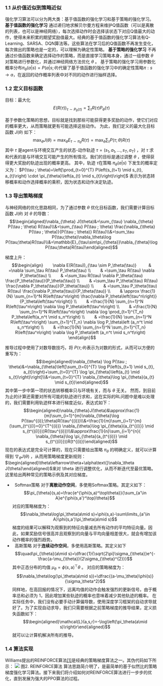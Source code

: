 ### 1.1 从价值近似到策略近似
强化学习算法可以分为两大类：基于值函数的强化学习和基于策略的强化学习。
**基于值函数的强化学习** 通过递归地求解贝尔曼方程来维护Q值函数（可以是离散的列表，也可以是神经网络），每次选择动作时会选择该状态下对应Q值最大的动作，使得未来积累的期望奖励值最大。经典的基于值函数的强化学习算法有Q-Learning、SARSA、DQN算法等。这些算法在学习后的Q值函数不再发生变化，每次做出的策略也是一定的，可以理解为确定性策略。
**基于策略的强化学习** 不再通过价值函数来确定选择动作的策略，而是直接学习策略本身，通过一组参数 $\theta$ 对策略进行参数化，并通过神经网络方法优化 $\theta$ 。
基于策略的强化学习用参数化概率分布$\pi_\theta(a|s)=P(a|s;\theta)$代替了基于值函数的强化学习中的确定性策略$\pi:s \to a$，在返回的动作概率列表中对不同的动作进行抽样选择。
### 1.2 定义目标函数
目标：最大化
$$
\begin{equation}
   E(R(\tau))_{\tau \sim P_\theta(\tau)}=\sum_\tau R(\tau) P_\theta(\tau)
\end{equation}
$$

基于参数化策略的思想，目标就是找到那些可能获得更多奖励的动作，使它们对应的概率更大，从而策略就更有可能选择这些动作。
为此，我们定义的最大化目标函数 $J(\theta)$ 如下：
$$\max_\theta J(\theta)=\max_\theta E_{\tau \sim \pi_{\theta}} R(\tau)=\max_\theta \sum_{\tau} P(\tau ; \theta) R(\tau)$$
其中 $\tau$ 是agent与环境交互产生的状态-动作轨迹 $\tau=(s_1,a_1,\dots,s_T,a_T)$ ，对 $\tau$ 求和代表的是与环境交互可能产生的所有情况。我们的目标是通过调整 $\theta$ ，使得获得更大奖励的轨迹出现的概率更高。
其中，轨迹 $\tau$在策略 $\pi_\theta(a|s)$ 下发生的概率定义为： $P(\tau ; \theta)=\left[\prod_{t=0}^{T} P\left(s_{t+1} \mid s_{t}, a_{t}\right) \cdot \pi_{\theta}\left(a_{t} \mid s_{t}\right)\right]$
表示为状态转移概率和动作选择概率的乘积，因为状态和动作决定轨迹。
### 1.3 导出策略梯度
与神经网络的优化思路相同，为了通过参数 $\theta$ 优化目标函数，我们需要计算目标函数 $J(\theta)$ 对 $\theta$ 的导数：$$\begin{aligned}\nabla_{\theta} J(\theta)&=\sum_{\tau} \nabla_{\theta} P(\tau ; \theta) R(\tau)\\&=\sum_{\tau} P(\tau ; \theta) \frac{\nabla_{\theta} P(\tau ; \theta)}{P(\tau ; \theta)} R(\tau)\\&=\sum_\tau P(\tau;\theta)\nabla_\theta\log P(\tau;\theta)R(\tau)\\&=\mathbb{E}_{\tau\sim\pi_{\theta}}\nabla_{\theta}\log P(\tau;\theta)R(\tau)\end{aligned}$$

梯度上升：
   $$\begin{align}
       \nabla E(R(\tau))_{\tau \sim P_\theta(\tau)}  
       & =\nabla \sum_\tau R(\tau) P_\theta(\tau) \\
       & =\sum_\tau R(\tau) \nabla P_\theta(\tau) \\
       & =\sum_\tau R(\tau) \nabla P_\theta(\tau) \frac{P_\theta(\tau)}{P_\theta(\tau)} \\
       & =\sum_\tau P_\theta(\tau) R(\tau) \frac{\nabla P_\theta(\tau)}{P_\theta(\tau)} \\
       & =\sum_\tau P_\theta(\tau) R(\tau) \frac{\nabla P_\theta(\tau)}{P_\theta(\tau)} \\
       & \approx \frac{1}{N} \sum_{n=1}^N R\left(\tau^n\right) \frac{\nabla P_\theta\left(\tau^n\right)}{P_\theta\left(\tau^n\right)} \\
       & =\frac{1}{N} \sum_{n=1}^N R\left(\tau^n\right) \nabla \log P_\theta\left(\tau^n\right) \\
       & =\frac{1}{N} \sum_{n=1}^N R\left(\tau^n\right) \nabla \log \prod_{t=1}^{T_n} P_\theta\left(a_n^t \mid s_n^t\right) \\
       & =\frac{1}{N} \sum_{n=1}^N R\left(\tau^n\right) \sum_{t=1}^{T_n} \nabla \log P_\theta\left (a_n^t \mid s_n^t\right) \\
       & =\frac{1}{N} \sum_{n=1}^N \sum_{t=1}^{T_n} R\left(\tau^n\right) \nabla \log P_\theta\left (a_n^t \mid s_n^t\right)
   \end{align}$$

推导过程中使用了对数导数技巧，将 $P(\tau ; \theta)$表示为对数的形式，从而可以方便的重写为：
$$\begin{aligned}\nabla_{\theta} \log P(\tau ; \theta)&=\nabla_{\theta}\left[\sum_{t=0}^{T} \log P\left(s_{t+1} \mid s_{t}, a_{t}\right)+\sum_{t=0}^{T} \log \pi_{\theta}\left(a_{t} \mid s_{t}\right)\right]\\&=\sum_{t=0}^{T} \nabla_{\theta}\log \pi_{\theta}(a_{t} \mid s_{t})\end{aligned}$$其中第一步中第一项的状态转移概率只与环境有关，而与 $\theta$ 无关。
然而，到目前为止的计算还需要对所有可能的轨迹进行求和，这在实际的RL问题中是难以处理的，我们需要利用轨迹样本进行梯度近似，表达式如下：
$$\begin{aligned}\nabla_{\theta}J(\theta)&\approx\frac{1}{m}\sum_{i=1}^{m}\nabla_{\theta}\log P(\tau^{(i)};\theta)R(\tau^{(i)})\\&=\frac{1}{m}\sum_{i=1}^{m}(\sum_{t^{(i)}=0}^{T^{(i)}} \nabla_{\theta}\log \pi_{\theta}(a_{t^{(i)}} \mid s_{t^{(i)}}))R(\tau^{(i)})\\&\approx\frac{1}{n}\sum_{i=1}^{n}( \nabla_{\theta}\log \pi_{\theta}(a_{t^{(i)}} \mid s_{t^{(i)}}))R(t^{(i)})\end{aligned}$$现在的表达式是完全可计算的，现在只需要给出策略 $\pi_\theta$ 的明确定义，就可以计算得到 $\nabla_{\theta}J(\theta)$ ，从而用策略梯度更新规则： $\begin{aligned}\theta\leftarrow\theta+\alpha\text{}\nabla_\theta J(\theta)\end{aligned}$来对 \theta 进行调整优化，从而不断迭代至最优策略。
这里给出两种常见的策略示例及其对应梯度。
-   Softmax策略
对于**离散动作空间**，多使用Softmax策略。其定义如下：
$$\pi_{\theta}(s,a)=\frac{e^{\phi(s,a)^\top\theta}}{\sum_{a'\in A}e^{\phi(s,a')^\top}\theta}$$
对应的策略梯度为：
$$\nabla_\theta\log\pi_\theta(a\mid s)=\phi(s,a)-\sum\limits_{a'\in A}\phi(s,a')\pi_\theta(a\mid s)$$
梯度的结果可以解释为观察到的特征向量减去所有动作的平均特征向量。因此，如果奖励信号很高并且观察到的向量与平均向量相差很大，就会有增加该动作概率的强烈趋势。
-   高斯策略
对于**连续动作空间**，多使用高斯策略。其定义如下
$$\quad\pi_{\theta}(a\mid s)=\dfrac{1}{\sqrt{2\pi}\sigma_{\theta}}e^{-\frac{a-\mu_{\theta}}{2\sigma_{\theta}^{2}}}$$
其中正态分布的均值 $\mu_\theta=\phi(s,\mathrm{a})^\top\theta$ 。
对应的策略梯度为：
$$\nabla_\theta\log(\pi_\theta(a\mid s))=\dfrac{(a-\mu_\theta)\phi(s)}{\sigma_\theta^2}$$
同样地，在高回报的情况下，远离均值的动作会触发强烈的更新信号。由于概率总和必须为 1，因此增加某些轨迹的概率也意味着减少其他轨迹的概率。
在实际任务中，我们没有必要手动计算偏导数，使用深度学习框架的自动求导就好了。为了实现自动求导，我们只需要根据之前策略梯度的推导结果，定义损失函数如下：
$$\begin{aligned}\mathcal{L}(a,s,r)=-\log\left(\pi_\theta(a\mid s)\right)r\end{aligned}$$就可以让计算机解决所有的推导。
### 1.4 算法实现
Williams提出的REINFORCE算法[[1]](#ref_1)是经典的策略梯度算法之一。其伪代码如下所示：
![](https://picx.zhimg.com/v2-ee61e233cb70e8f6ff725b40d88e31b9_1440w.jpg)
图2. REINFORCE算法
算法思路简介明了，是最简单的基于似然比的策略梯度强化学习算法。接下来我们将介绍如何对REINFORCE算法进行一步步的优化，直到发展为强大的PPO算法的过程。